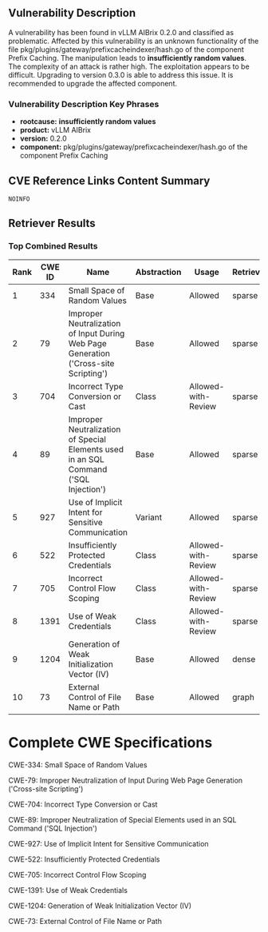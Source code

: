 ## Vulnerability Description
A vulnerability has been found in vLLM AIBrix 0.2.0 and classified as problematic. Affected by this vulnerability is an unknown functionality of the file pkg/plugins/gateway/prefixcacheindexer/hash.go of the component Prefix Caching. The manipulation leads to **insufficiently random values**. The complexity of an attack is rather high. The exploitation appears to be difficult. Upgrading to version 0.3.0 is able to address this issue. It is recommended to upgrade the affected component.

### Vulnerability Description Key Phrases
- **rootcause:** **insufficiently random values**
- **product:** vLLM AIBrix
- **version:** 0.2.0
- **component:** pkg/plugins/gateway/prefixcacheindexer/hash.go of the component Prefix Caching

## CVE Reference Links Content Summary
```text
NOINFO
```

## Retriever Results

### Top Combined Results

| Rank | CWE ID | Name | Abstraction | Usage  | Retrievers | Individual Scores |
|------|--------|------|-------------|-------|------------|-------------------|
| 1 | 334 | Small Space of Random Values | Base | Allowed | sparse | 0.560 |
| 2 | 79 | Improper Neutralization of Input During Web Page Generation ('Cross-site Scripting') | Base | Allowed | sparse | 0.513 |
| 3 | 704 | Incorrect Type Conversion or Cast | Class | Allowed-with-Review | sparse | 0.492 |
| 4 | 89 | Improper Neutralization of Special Elements used in an SQL Command ('SQL Injection') | Base | Allowed | sparse | 0.476 |
| 5 | 927 | Use of Implicit Intent for Sensitive Communication | Variant | Allowed | sparse | 0.470 |
| 6 | 522 | Insufficiently Protected Credentials | Class | Allowed-with-Review | sparse | 0.446 |
| 7 | 705 | Incorrect Control Flow Scoping | Class | Allowed-with-Review | sparse | 0.445 |
| 8 | 1391 | Use of Weak Credentials | Class | Allowed-with-Review | sparse | 0.441 |
| 9 | 1204 | Generation of Weak Initialization Vector (IV) | Base | Allowed | dense | 0.568 |
| 10 | 73 | External Control of File Name or Path | Base | Allowed | graph | 0.002 |



# Complete CWE Specifications

CWE-334: Small Space of Random Values

CWE-79: Improper Neutralization of Input During Web Page Generation ('Cross-site Scripting')

CWE-704: Incorrect Type Conversion or Cast

CWE-89: Improper Neutralization of Special Elements used in an SQL Command ('SQL Injection')

CWE-927: Use of Implicit Intent for Sensitive Communication

CWE-522: Insufficiently Protected Credentials

CWE-705: Incorrect Control Flow Scoping

CWE-1391: Use of Weak Credentials

CWE-1204: Generation of Weak Initialization Vector (IV)

CWE-73: External Control of File Name or Path